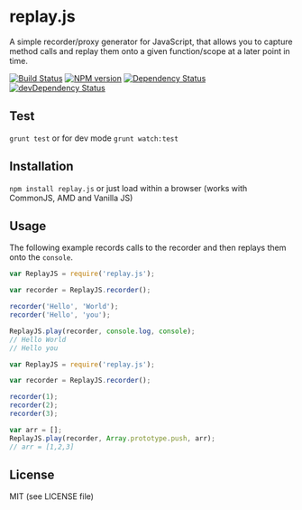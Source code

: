 replay.js
=========

A simple recorder/proxy generator for JavaScript, that allows you to capture method calls and replay them onto a given function/scope at a later point in time.

[![Build Status](https://travis-ci.org/joscha/replay.js.png)](https://travis-ci.org/joscha/replay.js)
[![NPM version](https://badge.fury.io/js/replay.js.png)](http://badge.fury.io/js/replay.js)
[![Dependency Status](https://david-dm.org/joscha/replay.js.png)](https://david-dm.org/joscha/replay.js)
[![devDependency Status](https://david-dm.org/joscha/replay.js/dev-status.png)](https://david-dm.org/joscha/replay.js#info=devDependencies)

## Test

`grunt test` or for dev mode `grunt watch:test`

## Installation
`npm install replay.js` or just load within a browser (works with CommonJS, AMD and Vanilla JS)

## Usage

The following example records calls to the recorder and then replays them onto the `console`.

```JavaScript
var ReplayJS = require('replay.js');

var recorder = ReplayJS.recorder();

recorder('Hello', 'World');
recorder('Hello', 'you');

ReplayJS.play(recorder, console.log, console);
// Hello World
// Hello you
```

```JavaScript
var ReplayJS = require('replay.js');

var recorder = ReplayJS.recorder();

recorder(1);
recorder(2);
recorder(3);

var arr = [];
ReplayJS.play(recorder, Array.prototype.push, arr);
// arr = [1,2,3]
```

## License
MIT (see LICENSE file)
